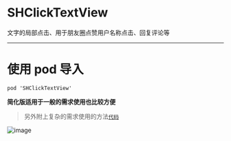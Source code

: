 # SHClickTextView
文字的局部点击、用于朋友圈点赞用户名称点击、回复评论等
****
# 使用 pod 导入

```
pod 'SHClickTextView'
```

**简化版适用于一般的需求使用也比较方便**
>另外附上复杂的需求使用的方法[`代码`](https://github.com/CCSH/SHLabelClick)

![image](https://github.com/CCSH/SHTextLocalClick/blob/master/QQ20180613-100448-HD.gif)

